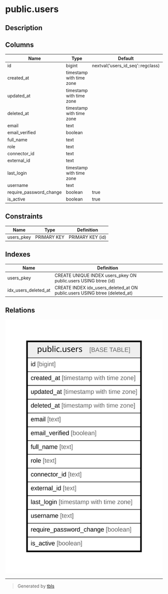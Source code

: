 # public.users

## Description

## Columns

| Name | Type | Default | Nullable | Children | Parents | Comment |
| ---- | ---- | ------- | -------- | -------- | ------- | ------- |
| id | bigint | nextval('users_id_seq'::regclass) | false |  |  |  |
| created_at | timestamp with time zone |  | true |  |  |  |
| updated_at | timestamp with time zone |  | true |  |  |  |
| deleted_at | timestamp with time zone |  | true |  |  |  |
| email | text |  | true |  |  |  |
| email_verified | boolean |  | true |  |  |  |
| full_name | text |  | true |  |  |  |
| role | text |  | true |  |  |  |
| connector_id | text |  | true |  |  |  |
| external_id | text |  | true |  |  |  |
| last_login | timestamp with time zone |  | true |  |  |  |
| username | text |  | true |  |  |  |
| require_password_change | boolean | true | true |  |  |  |
| is_active | boolean | true | true |  |  |  |

## Constraints

| Name | Type | Definition |
| ---- | ---- | ---------- |
| users_pkey | PRIMARY KEY | PRIMARY KEY (id) |

## Indexes

| Name | Definition |
| ---- | ---------- |
| users_pkey | CREATE UNIQUE INDEX users_pkey ON public.users USING btree (id) |
| idx_users_deleted_at | CREATE INDEX idx_users_deleted_at ON public.users USING btree (deleted_at) |

## Relations

![er](public.users.svg)

---

> Generated by [tbls](https://github.com/k1LoW/tbls)
